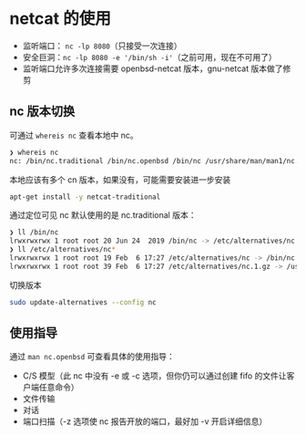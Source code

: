 # netcat 的使用

- 监听端口： `nc -lp 8080`（只接受一次连接）
- 安全巨洞：`nc -lp 8080 -e '/bin/sh -i'`（之前可用，现在不可用了）
- 监听端口允许多次连接需要 openbsd-netcat 版本，gnu-netcat 版本做了修剪

## nc 版本切换

可通过 `whereis nc` 查看本地中 nc。

```sh
❯ whereis nc
nc: /bin/nc.traditional /bin/nc.openbsd /bin/nc /usr/share/man/man1/nc.1.gz # 本地存在多个版本
```

本地应该有多个 cn 版本，如果没有，可能需要安装进一步安装

```sh
apt-get install -y netcat-traditional
```

通过定位可见 nc 默认使用的是 nc.traditional 版本：

```sh
❯ ll /bin/nc
lrwxrwxrwx 1 root root 20 Jun 24  2019 /bin/nc -> /etc/alternatives/nc
❯ ll /etc/alternatives/nc*
lrwxrwxrwx 1 root root 19 Feb  6 17:27 /etc/alternatives/nc -> /bin/nc.traditional # nc 默认使用次版本
lrwxrwxrwx 1 root root 39 Feb  6 17:27 /etc/alternatives/nc.1.gz -> /usr/share/man/man1/nc.traditional.1.gz
```

切换版本

```sh
sudo update-alternatives --config nc
```

## 使用指导

通过 `man nc.openbsd` 可查看具体的使用指导：

- C/S 模型（此 nc 中没有 -e 或 -c 选项，但你仍可以通过创建 fifo 的文件让客户端任意命令）
- 文件传输
- 对话
- 端口扫描（-z 选项使 nc 报告开放的端口，最好加 -v 开启详细信息）

